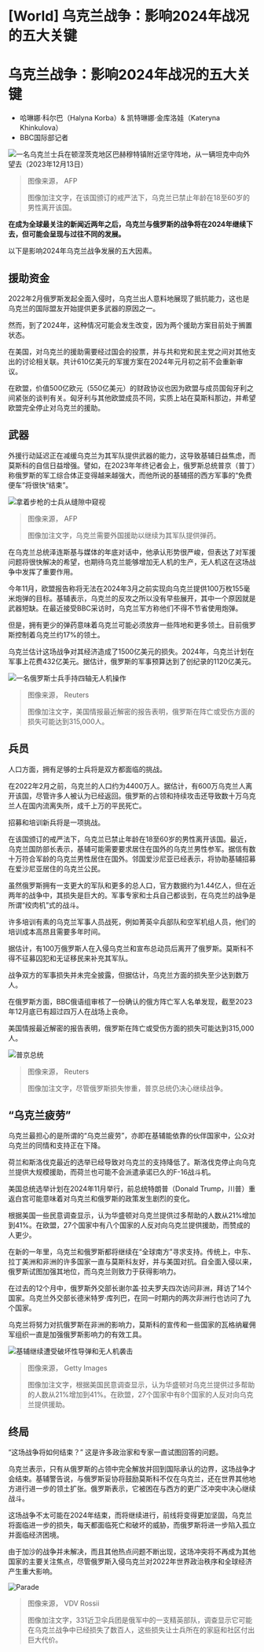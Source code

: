# [World] 乌克兰战争：影响2024年战况的五大关键

#  乌克兰战争：影响2024年战况的五大关键

  * 哈琳娜·科尔巴（Halyna Korba）& 凯特琳娜·金库洛娃（Kateryna Khinkulova） 
  * BBC国际部记者 


![一名乌克兰士兵在顿涅茨克地区巴赫穆特镇附近坚守阵地，从一辆坦克中向外望去（2023年12月13日）](_132142122_gettyimages-1845843774.jpg)

> 图像来源，  AFP
>
> 图像加注文字，在该国颁订的戒严法下，乌克兰已禁止年龄在18至60岁的男性离开该国。

**在成为全球最关注的新闻近两年之后，乌克兰与俄罗斯的战争将在2024年继续下去，但可能会呈现与过往不同的发展。**

以下是影响2024年乌克兰战争发展的五大因素。

##  援助资金

2022年2月俄罗斯发起全面入侵时，乌克兰出人意料地展现了抵抗能力，这也是乌克兰的国际盟友开始提供更多武器的原因之一。

然而，到了2024年，这种情况可能会发生改变，因为两个援助方案目前处于搁置状态。

在美国，对乌克兰的援助需要经过国会的投票，并与共和党和民主党之间对其他支出的讨论相关联。共计610亿美元的军援方案在2024年元月初之前不会重新审议。

在欧盟，价值500亿欧元（550亿美元）的财政协议也因为欧盟与成员国匈牙利之间紧张的谈判有关。匈牙利与其他欧盟成员不同，实质上站在莫斯科那边，并希望欧盟完全停止对乌克兰的援助。

##  武器

外援行动延迟正在减缓乌克兰为其军队提供武器的能力，这导致基辅日益焦虑，而莫斯科的自信日益增强。譬如，在2023年年终记者会上，俄罗斯总统普京（普丁）称俄罗斯的军工综合体正变得越来越强大，而他所说的基辅搭的西方军事的“免费便车”将很快“结束”。

![拿着步枪的士兵从缝隙中窥视](_132141985_soldierafp.jpg)

> 图像来源，  AFP
>
> 图像加注文字，乌克兰需要外国援助以继续为其军队提供弹药。

在乌克兰总统泽连斯基与媒体的年底对话中，他承认形势很严峻，但表达了对军援问题将很快解决的希望，也期待乌克兰能够增加无人机的生产，无人机这在这场战争中发挥了重要作用。

今年11月，欧盟报告称将无法在2024年3月之前实现向乌克兰提供100万枚155毫米炮弹的目标。基辅表示，乌克兰的反攻之所以没有早些展开，其中一个原因就是武器短缺。在最近接受BBC采访时，乌克兰军方称他们不得不节省使用炮弹。

但是，拥有更少的弹药意味着乌克兰可能必须放弃一些阵地和更多领土。目前俄罗斯控制着乌克兰约17%的领土。

乌克兰估计这场战争对其经济造成了1500亿美元的损失。2024年，乌克兰计划在军事上花费432亿美元。据估计，俄罗斯的军事预算达到了创纪录的1120亿美元。

![一名俄罗斯士兵手持四轴无人机操作](_132142123_dronesreuters.jpg)

> 图像来源，  Reuters
>
> 图像加注文字，美国情报最近解密的报告表明，俄罗斯在阵亡或受伤方面的损失可能达到315,000人。

##  兵员

人口方面，拥有足够的士兵将是双方都面临的挑战。

在2022年2月之前，乌克兰的人口约为4400万人。据估计，有600万乌克兰人离开该国，尽管许多人被认为已经返回。俄罗斯的占领和持续攻击还导致数十万乌克兰人在国内流离失所，成千上万的平民死亡。

招募和培训新兵将是一项挑战。

在该国颁订的戒严法下，乌克兰已禁止年龄在18至60岁的男性离开该国。最近，乌克兰国防部长表示，基辅可能需要要求居住在国外的乌克兰男性参军。据信有数十万符合军龄的乌克兰男性居住在国外。邻国爱沙尼亚已经表示，将协助基辅招募在爱沙尼亚居住的乌克兰公民。

虽然俄罗斯拥有一支更大的军队和更多的总人口，官方数据约为1.44亿人，但在近两年的战争中，其损失是巨大的。军事专家和士兵自己都谈到，在乌克兰的战争是所谓“绞肉机”式的战斗。

许多培训有素的乌克兰军事人员战死，例如菁英伞兵部队和空军机组人员，他们的培训成本高昂且需要多年时间。

据估计，有100万俄罗斯人在入侵乌克兰和宣布总动员后离开了俄罗斯。莫斯科不得不征募囚犯和无证移民来补充其军队。

战争双方的军事损失并未完全披露，但据估计，乌克兰方面的损失至少达到数万人。

在俄罗斯方面，BBC俄语组审核了一份确认的俄方阵亡军人名单发现，截至2023年12月底已有超过四万人在战场上丧命。

美国情报最近解密的报告表明，俄罗斯在阵亡或受伤方面的损失可能达到315,000人。

![普京总统](_132142125_putinreuters.jpg)

> 图像来源，  Reuters
>
> 图像加注文字，尽管俄罗斯损失惨重，普京总统仍决心继续战争。

##  “乌克兰疲劳”

乌克兰最担心的是所谓的“乌克兰疲劳”，亦即在基辅能依靠的伙伴国家中，公众对乌克兰的同情和支持正在下降。

荷兰和斯洛伐克最近的选举已经导致对乌克兰的支持降低了。斯洛伐克停止向乌克兰提供大规模援助，而荷兰也可能不会派遣承诺已久的F-16战斗机。

美国总统选举计划在2024年11月举行，前总统特朗普（Donald Trump，川普）重返白宫可能意味着对乌克兰和俄罗斯的政策发生剧烈的变化。

根据美国一些民意调查显示，认为华盛顿对乌克兰提供过多帮助的人数从21%增加到41%。在欧盟，27个国家中有八个国家的人反对向乌克兰提供援助，而赞成的人更少。

在新的一年里，乌克兰和俄罗斯都将继续在“全球南方”寻求支持。传统上，中东、拉丁美洲和非洲的许多国家一直与莫斯科友好，并与美国对抗。自全面入侵以来，俄罗斯试图加强其地位，而乌克兰则致力于获得影响力。

在过去的12个月中，俄罗斯外交部长谢尔盖·拉夫罗夫四次访问非洲，拜访了14个国家。乌克兰外交部长德米特罗·库列巴，在同一时期内的两次非洲行也访问了九个国家。

乌克兰将努力对抗俄罗斯在非洲的影响力，莫斯科的宣传和一些国家的瓦格纳雇佣军组织一直是加强俄罗斯影响力的有效工具。

![基辅继续遭受破坏性导弹和无人机袭击](_132142124_ukrainedestructiongetty.jpg)

> 图像来源，  Getty Images
>
> 图像加注文字，根据美国民意调查显示，认为华盛顿对乌克兰提供过多帮助的人数从21%增加到41%。在欧盟，27个国家中有8个国家的人反对向乌克兰提供援助。

##  终局

“这场战争将如何结束？” 这是许多政治家和专家一直试图回答的问题。

乌克兰表示，只有从俄罗斯的占领中完全解放并回到国际承认的边界，这场战争才会结束。基辅警告说，与俄罗斯妥协将鼓励莫斯科不仅在乌克兰，还在世界其他地方进行进一步的领土扩张。俄罗斯表示，它被困在与西方的更广泛冲突中决心继续战斗。

这场战争不太可能在2024年结束，而将继续进行，前线将变得更加坚固，乌克兰将面临进一步的损失，每天都面临死亡和破坏的威胁，而俄罗斯将进一步陷入孤立并面临经济困境。

由于加沙的战争并未解决，而且其他热点问题不断出现，这场冲突将不再成为其他国家的主要关注焦点，尽管俄罗斯入侵乌克兰对2022年世界政治秩序和全球经济产生重大影响。

![Parade](_129290532_5180e349-1a1c-4de4-982a-d053b2844244.jpg)

> 图像来源，  VDV Rossii
>
> 图像加注文字，331近卫伞兵团是俄军中的一支精英部队，调查显示它可能在乌克兰战争中已经损失了数百人，这些损失让士兵所在的家庭和社区付出巨大代价。


